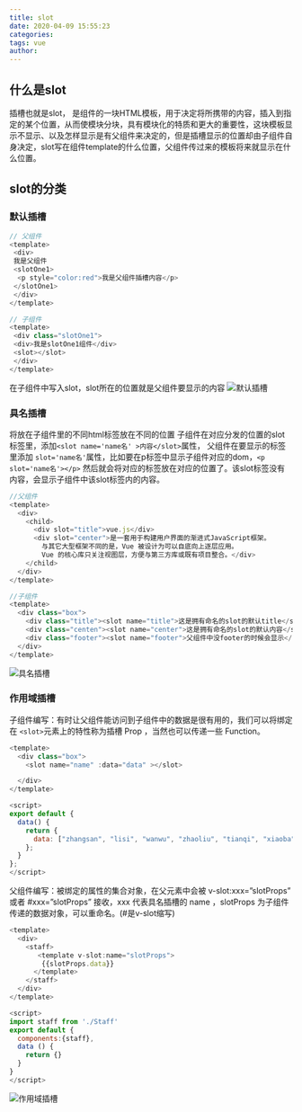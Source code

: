 ```yaml
---
title: slot
date: 2020-04-09 15:55:23
categories:
tags: vue
author: 
---
```



## 什么是slot
插槽也就是slot， 是组件的一块HTML模板，用于决定将所携带的内容，插入到指定的某个位置，从而使模块分块，具有模块化的特质和更大的重要性，这块模板显示不显示、以及怎样显示是有父组件来决定的，但是插槽显示的位置却由子组件自身决定，slot写在组件template的什么位置，父组件传过来的模板将来就显示在什么位置。


## slot的分类
### 默认插槽
```javascript
// 父组件
<template>
 <div>
 我是父组件
 <slotOne1>
  <p style="color:red">我是父组件插槽内容</p>
 </slotOne1>
 </div>
</template>
```

```javascript
// 子组件
<template>
 <div class="slotOne1">
 <div>我是slotOne1组件</div>
 <slot></slot>
 </div>
</template>
```

在子组件中写入slot，slot所在的位置就是父组件要显示的内容
![默认插槽](https://img.jbzj.com/file_images/article/201811/2018111216205729.png)

### 具名插槽
将放在子组件里的不同html标签放在不同的位置
子组件在对应分发的位置的slot标签里，添加`<slot name='name名' >内容</slot>`属性，
父组件在要显示的标签里添加 `slot='name名'`属性，比如要在p标签中显示子组件对应的dom，`<p slot='name名'></p>`
然后就会将对应的标签放在对应的位置了。该slot标签没有内容，会显示子组件中该slot标签内的内容。

```javascript
//父组件
<template>
  <div>
    <child>
      <div slot="title">vue.js</div>
      <div slot="center">是一套用于构建用户界面的渐进式JavaScript框架。
        与其它大型框架不同的是，Vue 被设计为可以自底向上逐层应用。
        Vue 的核心库只关注视图层，方便与第三方库或既有项目整合。</div>
    </child>
  </div>
</template>
```


```javascript
//子组件
<template>
  <div class="box">
    <div class="title"><slot name="title">这是拥有命名的slot的默认title</slot></div>
    <div class="centen"><slot name="center">这是拥有命名的slot的默认内容</slot></div>
    <div class="footer"><slot name="footer">父组件中没footer的时候会显示</slot></div>
  </div>
</template>
```

![具名插槽](https://images-1300364015.cos.ap-shanghai.myqcloud.com/blogs/%E6%B5%85%E8%B0%88v-slot/%E5%85%B7%E5%90%8D%E6%8F%92%E6%A7%BD.jpg)


### 作用域插槽

子组件编写：有时让父组件能访问到子组件中的数据是很有用的，我们可以将绑定在 `<slot>`元素上的特性称为插槽 Prop ，当然也可以传递一些 Function。

```javascript
<template>
  <div class="box">
    <slot name="name" :data="data" ></slot>

  </div>
</template>

<script>
export default {
  data() {
    return {
      data: ["zhangsan", "lisi", "wanwu", "zhaoliu", "tianqi", "xiaoba"]
    };
  }
};
</script>
```


父组件编写：被绑定的属性的集合对象，在父元素中会被 v-slot:xxx=”slotProps” 或者 #xxx=”slotProps” 接收，xxx 代表具名插槽的 name ，slotProps 为子组件传递的数据对象，可以重命名。(#是v-slot缩写)

```javascript
<template>
  <div>
    <staff>
       <template v-slot:name="slotProps">
        {{slotProps.data}}
      </template>
    </staff>
  </div>
</template>

<script>
import staff from './Staff'
export default {
  components:{staff},
  data () {
    return {}
  }
}
</script>
```
![作用域插槽](https://images-1300364015.cos.ap-shanghai.myqcloud.com/blogs/%E6%B5%85%E8%B0%88v-slot/%E4%BD%9C%E7%94%A8%E5%9F%9F%E6%8F%92%E6%A7%BD.jpg)



